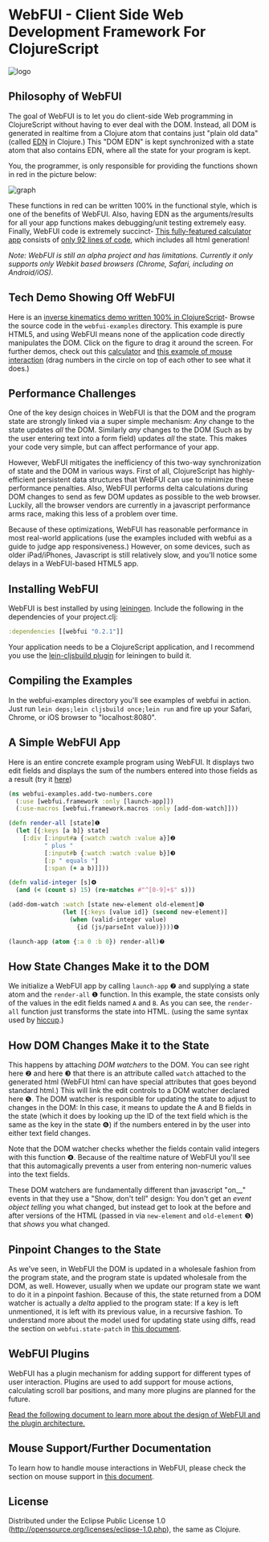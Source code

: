 # WebFUI - Client Side Web Development Framework For ClojureScript

![logo](http://lisperati.com/webfui/logo.png)

## Philosophy of WebFUI

The goal of WebFUI is to let you do client-side Web programming in ClojureScript without having to ever deal with the DOM. Instead, all DOM is generated in realtime from a Clojure atom that contains just "plain old data" (called [EDN](https://github.com/edn-format/edn) in Clojure.) This "DOM EDN" is kept synchronized with a state atom that also contains EDN, where all the state for your program is kept.

You, the programmer, is only responsible for providing the functions shown in red in the picture below:

![graph](http://lisperati.com/webfui/graph.png)

These functions in red can be written 100% in the functional style, which is one of the benefits of WebFUI. Also, having EDN as the arguments/results for all your app functions makes debugging/unit testing extremely easy. Finally, WebFUI code is extremely succinct- [This fully-featured calculator app](http://lisperati.com/webfui/calculator.html) consists of [only 92 lines of code](https://github.com/drcode/webfui/blob/master/webfui-examples/src-cljs/calculator/core.cljs), which includes all html generation!

*Note: WebFUI is still an alpha project and has limitations. Currently it only supports only Webkit based browsers (Chrome, Safari, including on Android/iOS).*

## Tech Demo Showing Off WebFUI

Here is an [inverse kinematics demo written 100% in ClojureScript](http://lisperati.com/webfui/inverse_kinematics.html)- Browse the source code in the `webfui-examples` directory. This example is pure HTML5, and using WebFUI means none of the application code directly manipulates the DOM. Click on the figure to drag it around the screen.
For further demos, check out this [calculator](http://lisperati.com/webfui/calculator.html) and [this example of mouse interaction](http://lisperati.com/webfui/mouse_tracking.html) (drag numbers in the circle on top of each other to see what it does.)

## Performance Challenges

One of the key design choices in WebFUI is that the DOM and the program state are strongly linked via a super simple mechanism: *Any* change to the state updates *all* the DOM. Similarly *any* changes to the DOM (Such as by the user entering text into a form field) updates *all* the state. This makes your code very simple, but can affect performance of your app.

However, WebFUI mitigates the inefficiency of this two-way synchronization of state and the DOM in various ways. First of all, ClojureScript has highly-efficient persistent data structures that WebFUI can use to minimize these performance penalties. Also, WebFUI performs delta calculations during DOM changes to send as few DOM updates as possible to the web browser. Luckily, all the browser vendors are currently in a javascript performance arms race, making this less of a problem over time.

Because of these optimizations, WebFUI has reasonable performance in most real-world applications (use the examples included with webfui as a guide to judge app responsiveness.) However, on some devices, such as older iPad/iPhones, Javascript is still relatively slow, and you'll notice some delays in a WebFUI-based HTML5 app.

## Installing WebFUI

WebFUI is best installed by using [leiningen](https://github.com/technomancy/leiningen). Include the following in the dependencies of your project.clj:

```clojure
:dependencies [[webfui "0.2.1"]]
```

Your application needs to be a ClojureScript application, and I recommend you use the [lein-cljsbuild plugin](https://github.com/emezeske/lein-cljsbuild) for leiningen to build it.

## Compiling the Examples

In the webfui-examples directory you'll see examples of webfui in action. Just run `lein deps;lein cljsbuild once;lein run` and fire up your Safari, Chrome, or iOS browser to "localhost:8080".

## A Simple WebFUI App

Here is an entire concrete example program using WebFUI. It displays two edit fields and displays the sum of the numbers entered into those fields as a result (try it [here](http://lisperati.com/webfui/add_two_numbers.html))

```clojure
(ns webfui-examples.add-two-numbers.core
  (:use [webfui.framework :only [launch-app]])
  (:use-macros [webfui.framework.macros :only [add-dom-watch]]))

(defn render-all [state]❶
  (let [{:keys [a b]} state]
    [:div [:input#a {:watch :watch :value a}]❷
          " plus "
          [:input#b {:watch :watch :value b}]❸
          [:p " equals "]
          [:span (+ a b)]]))

(defn valid-integer [s]❹
  (and (< (count s) 15) (re-matches #"^[0-9]+$" s)))

(add-dom-watch :watch [state new-element old-element]❺
               (let [{:keys [value id]} (second new-element)]
                 (when (valid-integer value)
                   {id (js/parseInt value)})))❻

(launch-app (atom {:a 0 :b 0}) render-all)❼
```

## How State Changes Make it to the DOM

We initialize a WebFUI app by calling `launch-app` ❼ and supplying a state atom and the `render-all` ❶ function. In this example, the state consists only of the values in the edit fields named `A` and `B`. As you can see, the `render-all` function just transforms the state into HTML. (using the same syntax used by [hiccup](https://github.com/weavejester/hiccup).)

## How DOM Changes Make it to the State

This happens by attaching *DOM watchers* to the DOM. You can see right here ❷ and here ❸ that there is an attribute called `watch` attached to the generated html (WebFUI html can have special attributes that goes beyond standard html.) This will link the edit controls to a DOM watcher declared here ❺. The DOM watcher is responsible for updating the state to adjust to changes in the DOM: In this case, it means to update the A and B fields in the state (which it does by looking up the ID of the text field which is the same as the key in the state ❻) if the numbers entered in by the user into either text field changes.

Note that the DOM watcher checks whether the fields contain valid integers with this function ❹. Because of the realtime nature of WebFUI you'll see that this automagically prevents a user from entering non-numeric values into the text fields.

These DOM watchers are fundamentally different than javascript "on__" events in that they use a "Show, don't tell" design: You don't get an *event object* _telling_ you what changed, but instead get to look at the before and after versions of the HTML (passed in via `new-element` and `old-element` ❺) that _shows_ you what changed.

## Pinpoint Changes to the State

As we've seen, in WebFUI the DOM is updated in a wholesale fashion from the program state, and the program state is updated wholesale from the DOM, as well. However, usually when we update our program state we want to do it in a pinpoint fashion. Because of this, the state returned from a DOM watcher is actually a *delta* applied to the program state: If a key is left unmentioned, it is left with its previous value, in a recursive fashion. To understand more about the model used for updating state using diffs, read the section on `webfui.state-patch` in [this document](https://docs.google.com/document/d/1KQn_saQurqgvxHiyuOZ7twK4K_w_VftBHrPKJolwEZ8).

## WebFUI Plugins

WebFUI has a plugin mechanism for adding support for different types of user interaction. Plugins are used to add support for mouse actions, calculating scroll bar positions, and many more plugins are planned for the future.

[Read the following document to learn more about the design of WebFUI and the plugin architecture.](https://docs.google.com/document/d/1KQn_saQurqgvxHiyuOZ7twK4K_w_VftBHrPKJolwEZ8)

## Mouse Support/Further Documentation

To learn how to handle mouse interactions in WebFUI, please check the section on mouse support in [this document](https://docs.google.com/document/d/1KQn_saQurqgvxHiyuOZ7twK4K_w_VftBHrPKJolwEZ8).

## License

Distributed under the Eclipse Public License 1.0 (http://opensource.org/licenses/eclipse-1.0.php), the same as Clojure.
